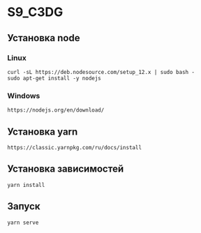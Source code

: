 # S9_C3DG

## Установка node
### Linux
```
curl -sL https://deb.nodesource.com/setup_12.x | sudo bash -
sudo apt-get install -y nodejs
```
### Windows
```
https://nodejs.org/en/download/
```
## Установка yarn
```
https://classic.yarnpkg.com/ru/docs/install
```
## Установка зависимостей
```
yarn install
```

## Запуск
```
yarn serve
```
